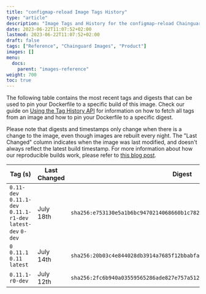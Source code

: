 ```yaml
---
title: "configmap-reload Image Tags History"
type: "article"
description: "Image Tags and History for the configmap-reload Chainguard Image"
date: 2023-06-22T11:07:52+02:00
lastmod: 2023-06-22T11:07:52+02:00
draft: false
tags: ["Reference", "Chainguard Images", "Product"]
images: []
menu:
  docs:
    parent: "images-reference"
weight: 700
toc: true
---
```


The following table contains the most recent tags and digests that can be used to pin your Dockerfile to a specific build of this image. Check our guide on [Using the Tag History API](/chainguard/chainguard-images/using-the-tag-history-api/) for information on how to fetch all tags from an image and how to pin your Dockerfile to a specific digest.

Please note that digests and timestamps only change when there is a change to the image, even though images are rebuilt every night. The "Last Changed" column indicates when the image was last modified, and doesn't always reflect the latest build timestamp. For more information about how our reproducible builds work, please refer to [this blog post](https://www.chainguard.dev/unchained/reproducing-chainguards-reproducible-image-builds).

| Tag (s)                                                       | Last Changed | Digest                                                                    |
|---------------------------------------------------------------|--------------|---------------------------------------------------------------------------|
|  `0.11-dev` `0.11.1-dev` `0.11.1-r1-dev` `latest-dev` `0-dev` | July 18th    | `sha256:e753130e5a1b6bc9470214068660b1c782fcca1be7eb706ed4060f7a2ce7362a` |
|  `0` `0.11.1` `0.11` `latest`                                 | July 14th    | `sha256:20b03c4e844028db3914a7685f12bbabfa7f69142ef8fcdea3c8c52ee85773dc` |
|  `0.11.1-r0-dev`                                              | July 12th    | `sha256:2fc6b940a03559565286ade827e757a512a8a20b8aa97c71982dde50ddc38249` |
